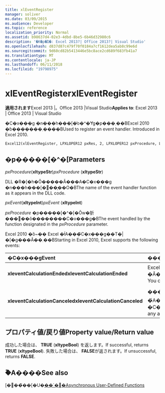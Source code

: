 ```yaml
---
title: xlEventRegister
manager: soliver
ms.date: 03/09/2015
ms.audience: Developer
ms.topic: reference
localization_priority: Normal
ms.assetid: b98637d4-02e3-4dbd-8be5-6b46d32980c6
description: '�K�p�Ώ�: Excel 2013?| Office 2013?| Visual Studio'
ms.openlocfilehash: d837d87c479f70f0184a7cf1612dea5ab8c99e6d
ms.sourcegitcommit: 9d60cd82b5413446e5bc8ace2cd689f683fb41a7
ms.translationtype: MT
ms.contentlocale: ja-JP
ms.lasthandoff: 06/11/2018
ms.locfileid: "19798975"
---
```

# <a name="xleventregister"></a><span data-ttu-id="5c95f-103">xlEventRegister</span><span class="sxs-lookup"><span data-stu-id="5c95f-103">xlEventRegister</span></span>

 <span data-ttu-id="5c95f-104">**適用されます**Excel 2013 |。Office 2013 |Visual Studio</span><span class="sxs-lookup"><span data-stu-id="5c95f-104">**Applies to**: Excel 2013 | Office 2013 | Visual Studio</span></span> 
  
<span data-ttu-id="5c95f-p101">�C�x���g �n���h���[�̓o�^�Ɏg�p���܂��BExcel 2010 �ɓ�������܂����B</span><span class="sxs-lookup"><span data-stu-id="5c95f-p101">Used to register an event handler. Introduced in Excel 2010.</span></span>
  
```vb
Excel12(xlEventRegister, LPXLOPER12 pxRes, 2, LPXLOPER12 pxProcedure, LPXLOPER12 pxEvent);
```

## <a name="parameters"></a><span data-ttu-id="5c95f-107">�p�����[�^�[</span><span class="sxs-lookup"><span data-stu-id="5c95f-107">Parameters</span></span>

 <span data-ttu-id="5c95f-108">_pxProcedure_(**xltypeStr**)</span><span class="sxs-lookup"><span data-stu-id="5c95f-108">_pxProcedure_ (**xltypeStr**)</span></span>
  
<span data-ttu-id="5c95f-109">DLL �R�[�h�Ŏ�����Ă���A�C�x���g �n���h���[�֐��̖��O�B</span><span class="sxs-lookup"><span data-stu-id="5c95f-109">The name of the event handler function as it appears in the DLL code.</span></span>
  
 <span data-ttu-id="5c95f-110">_pxEvent_(**xltypeInt**)</span><span class="sxs-lookup"><span data-stu-id="5c95f-110">_pxEvent_ (**xltypeInt**)</span></span>
  
<span data-ttu-id="5c95f-111">_pxProcedure_ �p�����[�^�[�Ŏw�肵���֐��ŏ��������C�x���g�B</span><span class="sxs-lookup"><span data-stu-id="5c95f-111">The event handled by the function designated in the  _pxProcedure_ parameter.</span></span> 
  
<span data-ttu-id="5c95f-112">Excel 2010 �ȍ~�� Excel �ł́A���̃C�x���g��T�|�[�g���Ă��܂��B</span><span class="sxs-lookup"><span data-stu-id="5c95f-112">Starting in Excel 2010, Excel supports the following events:</span></span>
  
|<span data-ttu-id="5c95f-113">**�C�x���g**</span><span class="sxs-lookup"><span data-stu-id="5c95f-113">**Event**</span></span>|<span data-ttu-id="5c95f-114">**���**</span><span class="sxs-lookup"><span data-stu-id="5c95f-114">**Description**</span></span>|
|:-----|:-----|
|<span data-ttu-id="5c95f-115">**xleventCalculationEnded**</span><span class="sxs-lookup"><span data-stu-id="5c95f-115">**xleventCalculationEnded**</span></span> <br/> |<span data-ttu-id="5c95f-p102">Excel ���v�Z����������Ƃ��ɔ������܂��B�v�Z���Ɋ��蓖�Ă����\�[�X�́A���̃C�x���g�̌�ŉ���ł��܂��B</span><span class="sxs-lookup"><span data-stu-id="5c95f-p102">Raised when Excel completes a calculation. You can free any resources allocated during the calculation after this event.</span></span>  <br/> |
|<span data-ttu-id="5c95f-118">**xleventCalculationCanceled**</span><span class="sxs-lookup"><span data-stu-id="5c95f-118">**xleventCalculationCanceled**</span></span> <br/> |<span data-ttu-id="5c95f-p103">���[�U�[���v�Z�𒆒f�����Ƃ��ɔ������܂��BXLL �́A������񓯊��̃A�N�e�B�r�e�B���~���܂��B���̃C�x���g�̒���ɁACalculationEnded �C�x���g���������܂��B</span><span class="sxs-lookup"><span data-stu-id="5c95f-p103">Raised when the user interrupts the calculation. The XLL should stop any asynchronous activities. The CalculationEnded event is raised immediately following this event.</span></span>  <br/> |
   
## <a name="property-valuereturn-value"></a><span data-ttu-id="5c95f-122">プロパティ値/戻り値</span><span class="sxs-lookup"><span data-stu-id="5c95f-122">Property value/Return value</span></span>

<span data-ttu-id="5c95f-123">成功した場合は、 **TRUE** (**xltypeBool**) を返します。</span><span class="sxs-lookup"><span data-stu-id="5c95f-123">If successful, returns **TRUE** (**xltypeBool**).</span></span> <span data-ttu-id="5c95f-124">失敗した場合は、 **FALSE**が返されます。</span><span class="sxs-lookup"><span data-stu-id="5c95f-124">If unsuccessful, returns **FALSE**.</span></span>
  
## <a name="see-also"></a><span data-ttu-id="5c95f-125">�֘A����</span><span class="sxs-lookup"><span data-stu-id="5c95f-125">See also</span></span>



<span data-ttu-id="5c95f-126">[�񓯊��̃��[�U�[��\`�֐�](asynchronous-user-defined-functions.md)</span><span class="sxs-lookup"><span data-stu-id="5c95f-126">[Asynchronous User-Defined Functions](asynchronous-user-defined-functions.md)</span></span>

